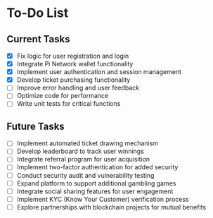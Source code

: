 # To-Do List

## Current Tasks
- [x] Fix logic for user registration and login
- [x] Integrate Pi Network wallet functionality
- [x] Implement user authentication and session management
- [x] Develop ticket purchasing functionality
- [ ] Improve error handling and user feedback
- [ ] Optimize code for performance
- [ ] Write unit tests for critical functions

## Future Tasks
- [ ] Implement automated ticket drawing mechanism
- [ ] Develop leaderboard to track user winnings
- [ ] Integrate referral program for user acquisition
- [ ] Implement two-factor authentication for added security
- [ ] Conduct security audit and vulnerability testing
- [ ] Expand platform to support additional gambling games
- [ ] Integrate social sharing features for user engagement
- [ ] Implement KYC (Know Your Customer) verification process
- [ ] Explore partnerships with blockchain projects for mutual benefits
